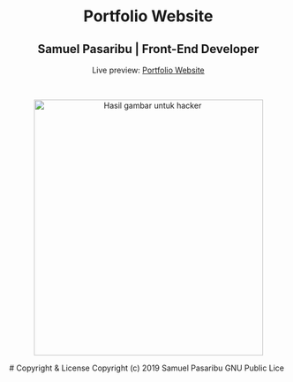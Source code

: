 <h1 align="center">Portfolio Website</h1>
<h2 align="center">Samuel Pasaribu | Front-End Developer </h2>
<p align="center">Live preview: <a href="http://chatting.unaux.com/portfolio/">Portfolio Website</a></p><br>
<p align="center">
<img class="irc_mi" src="https://images.techhive.com/images/article/2016/02/swarms_of_hackers-100645207-large.jpg" alt="Hasil gambar untuk hacker" style="" width="415" height="463">
</p>
# Copyright & License
  Copyright (c) 2019 Samuel Pasaribu GNU Public Lice
